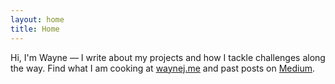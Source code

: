 ```yaml
---
layout: home
title: Home
---
```


Hi, I'm Wayne — I write about my projects and how I tackle challenges along the way. Find what I am cooking at [waynej.me](https://waynej.me) and past posts on [Medium](https://medium.com/@wayenj).